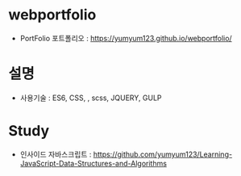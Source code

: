 # webportfolio

+ PortFolio 포트폴리오 : https://yumyum123.github.io/webportfolio/

# 설명
+ 사용기술 : ES6, CSS, , scss, JQUERY, GULP

# Study
+ 인사이드 자바스크립트 : https://github.com/yumyum123/Learning-JavaScript-Data-Structures-and-Algorithms
